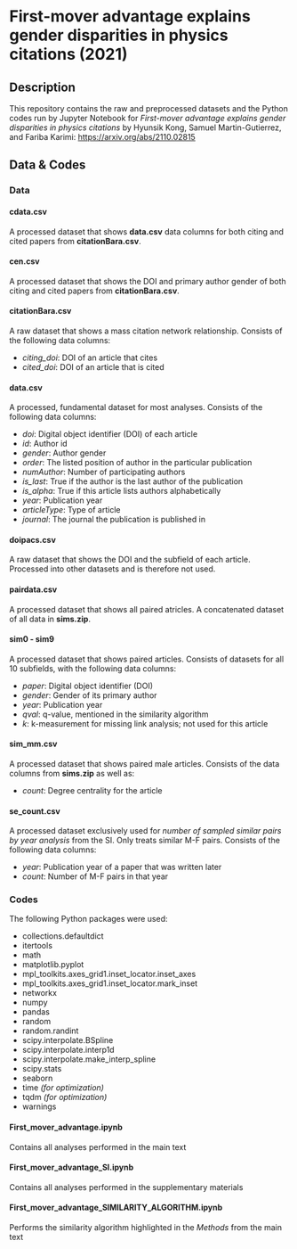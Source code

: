 # First-mover advantage explains gender disparities in physics citations (2021)

## Description
This repository contains the raw and preprocessed datasets and the Python codes run by Jupyter Notebook for *First-mover advantage explains gender disparities in physics citations* by Hyunsik Kong, Samuel Martin-Gutierrez, and Fariba Karimi: https://arxiv.org/abs/2110.02815

## Data & Codes

### Data
#### cdata.csv
A processed dataset that shows **data.csv** data columns for both citing and cited papers from **citationBara.csv**.
#### cen.csv
A processed dataset that shows the DOI and primary author gender of both citing and cited papers from **citationBara.csv**.
#### citationBara.csv
A raw dataset that shows a mass citation network relationship. Consists of the following data columns:
- *citing_doi*: DOI of an article that cites
- *cited_doi*: DOI of an article that is cited
#### data.csv
A processed, fundamental dataset for most analyses. Consists of the following data columns:
- *doi*: Digital object identifier (DOI) of each article
- *id*: Author id
- *gender*: Author gender
- *order*: The listed position of author in the particular publication
- *numAuthor*: Number of participating authors
- *is_last*: True if the author is the last author of the publication
- *is_alpha*: True if this article lists authors alphabetically
- *year*: Publication year
- *articleType*: Type of article
- *journal*: The journal the publication is published in
#### doipacs.csv
A raw dataset that shows the DOI and the subfield of each article. Processed into other datasets and is therefore not used.
#### pairdata.csv
A processed dataset that shows all paired atricles. A concatenated dataset of all data in **sims.zip**.
#### sim0 - sim9
A processed dataset that shows paired articles. Consists of datasets for all 10 subfields, with the following data columns:
- *paper*: Digital object identifier (DOI)
- *gender*: Gender of its primary author
- *year*: Publication year
- *qval*: q-value, mentioned in the similarity algorithm
- *k*: k-measurement for missing link analysis; not used for this article
#### sim_mm.csv
A processed dataset that shows paired male articles. Consists of the data columns from **sims.zip** as well as:
- *count*: Degree centrality for the article
#### se_count.csv
A processed dataset exclusively used for _number of sampled similar pairs by year analysis_ from the SI. Only treats similar M-F pairs. Consists of the following data columns:
- *year*: Publication year of a paper that was written later
- *count*: Number of M-F pairs in that year
### Codes
The following Python packages were used:
- collections.defaultdict
- itertools
- math
- matplotlib.pyplot
- mpl_toolkits.axes_grid1.inset_locator.inset_axes
- mpl_toolkits.axes_grid1.inset_locator.mark_inset
- networkx
- numpy
- pandas
- random
- random.randint
- scipy.interpolate.BSpline
- scipy.interpolate.interp1d
- scipy.interpolate.make_interp_spline
- scipy.stats
- seaborn
- time *(for optimization)*
- tqdm *(for optimization)*
- warnings
#### First_mover_advantage.ipynb
Contains all analyses performed in the main text
#### First_mover_advantage_SI.ipynb
Contains all analyses performed in the supplementary materials
#### First_mover_advantage_SIMILARITY_ALGORITHM.ipynb
Performs the similarity algorithm highlighted in the *Methods* from the main text

